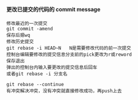 #### 更改已提交的代码的 commit message
```commandline
修改最近的一次提交 
git commit -amend
保存后摁wq
修改历史提交
git rebase -i HEAD~N   N是需要修改代码的前一次提交
控制台编辑要修改的提交信息分支前的pick更改为r或reword
保存退出
弹出的控制台内输入要更改的提交信息后回车
或者git rebase -i 分支名

git rebase --continue
有冲突解决冲突，没有冲突就直接修改成功，再push上去
```